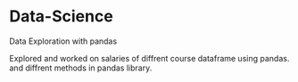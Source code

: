 # Data-Science
<p>Data Exploration with pandas</p>
Explored and worked on salaries of diffrent course dataframe using pandas.
and diffrent methods in pandas library.
